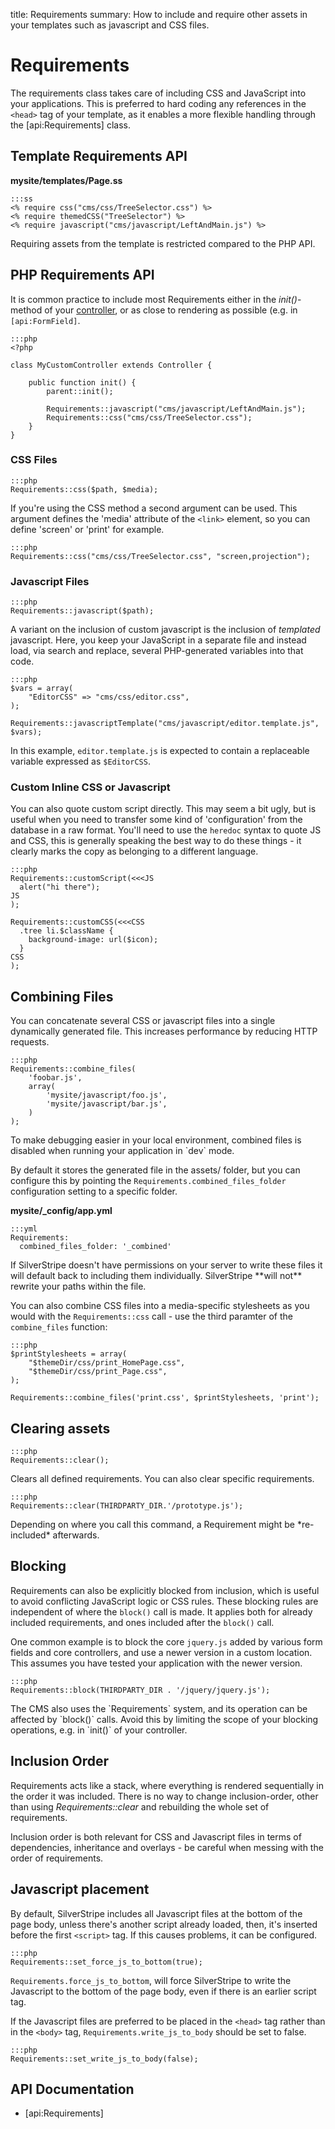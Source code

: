 title: Requirements
summary: How to include and require other assets in your templates such as javascript and CSS files.

# Requirements

The requirements class takes care of including CSS and JavaScript into your applications. This is preferred to hard 
coding any references in the `<head>` tag of your template, as it enables a more flexible handling through the 
[api:Requirements] class.

## Template Requirements API

**mysite/templates/Page.ss**

	:::ss
	<% require css("cms/css/TreeSelector.css") %>
	<% require themedCSS("TreeSelector") %>
	<% require javascript("cms/javascript/LeftAndMain.js") %>

<div class="alert" markdown="1">
Requiring assets from the template is restricted compared to the PHP API.
</div>

## PHP Requirements API

It is common practice to include most Requirements either in the *init()*-method of your [controller](../controllers/), or
as close to rendering as possible (e.g. in `[api:FormField]`.

	:::php
	<?php

	class MyCustomController extends Controller {

        public function init() {
            parent::init();
		
            Requirements::javascript("cms/javascript/LeftAndMain.js");
            Requirements::css("cms/css/TreeSelector.css");
        }
    }

### CSS Files

	:::php
    Requirements::css($path, $media);

If you're using the CSS method a second argument can be used. This argument defines the 'media' attribute of the 
`<link>` element, so you can define 'screen' or 'print' for example.

	:::php
    Requirements::css("cms/css/TreeSelector.css", "screen,projection");

### Javascript Files

	:::php
    Requirements::javascript($path);

A variant on the inclusion of custom javascript is the inclusion of *templated* javascript.  Here, you keep your
JavaScript in a separate file and instead load, via search and replace, several PHP-generated variables into that code.

	:::php
    $vars = array(
        "EditorCSS" => "cms/css/editor.css",
    );

	Requirements::javascriptTemplate("cms/javascript/editor.template.js", $vars);

In this example, `editor.template.js` is expected to contain a replaceable variable expressed as `$EditorCSS`.

### Custom Inline CSS or Javascript

You can also quote custom script directly. This may seem a bit ugly, but is useful when you need to transfer some kind
of 'configuration' from the database in a raw format.  You'll need to use the `heredoc` syntax to quote JS and CSS, 
this is generally speaking the best way to do these things - it clearly marks the copy as belonging to a different
language.

	:::php
	Requirements::customScript(<<<JS
	  alert("hi there");
	JS
	);

	Requirements::customCSS(<<<CSS
	  .tree li.$className {
	    background-image: url($icon);
	  }
	CSS
	);

## Combining Files

You can concatenate several CSS or javascript files into a single dynamically generated file. This increases performance
by reducing HTTP requests.

	:::php
	Requirements::combine_files(
		'foobar.js',
		array(
			'mysite/javascript/foo.js',
			'mysite/javascript/bar.js',
		)
	);

<div class="alert" markdown='1'>
To make debugging easier in your local environment, combined files is disabled when running your application in `dev`
mode.
</div>

By default it stores the generated file in the assets/ folder, but you can configure this by pointing the 
`Requirements.combined_files_folder` configuration setting to a specific folder.

**mysite/_config/app.yml**
	
	:::yml
	Requirements:
	  combined_files_folder: '_combined'

<div class="info" markdown='1'>
If SilverStripe doesn't have permissions on your server to write these files it will default back to including them
individually. SilverStripe **will not** rewrite your paths within the file.
</div>

You can also combine CSS files into a media-specific stylesheets as you would with the `Requirements::css` call - use
the third paramter of the `combine_files` function:

	:::php
	$printStylesheets = array(
		"$themeDir/css/print_HomePage.css",
		"$themeDir/css/print_Page.css",
	);

	Requirements::combine_files('print.css', $printStylesheets, 'print');

## Clearing assets

	:::php
	Requirements::clear();

Clears all defined requirements. You can also clear specific requirements.

	:::php
	Requirements::clear(THIRDPARTY_DIR.'/prototype.js');

<div class="alert" markdown="1">
Depending on where you call this command, a Requirement might be *re-included* afterwards.
</div>

## Blocking

Requirements can also be explicitly blocked from inclusion, which is useful to avoid conflicting JavaScript logic or 
CSS rules. These blocking rules are independent of where the `block()` call is made. It applies both for already 
included requirements, and ones included after the `block()` call.

One common example is to block the core `jquery.js` added by various form fields and core controllers, and use a newer 
version in a custom location. This assumes you have tested your application with the newer version.

	:::php
	Requirements::block(THIRDPARTY_DIR . '/jquery/jquery.js');

<div class="alert" markdown="1">
The CMS also uses the `Requirements` system, and its operation can be affected by `block()` calls. Avoid this by 
limiting the scope of your blocking operations, e.g. in `init()` of your controller.
</div>

## Inclusion Order

Requirements acts like a stack, where everything is rendered sequentially in the order it was included. There is no way
to change inclusion-order, other than using *Requirements::clear* and rebuilding the whole set of requirements. 

<div class="alert" markdown="1">
Inclusion order is both relevant for CSS and Javascript files in terms of dependencies, inheritance and overlays - be 
careful when messing with the order of requirements.
</div>

## Javascript placement

By default, SilverStripe includes all Javascript files at the bottom of the page body, unless there's another script 
already loaded, then, it's inserted before the first `<script>` tag. If this causes problems, it can be configured.

	:::php
	Requirements::set_force_js_to_bottom(true);

`Requirements.force_js_to_bottom`, will force SilverStripe to write the Javascript to the bottom of the page body, even 
if there is an earlier script tag.

If the Javascript files are preferred to be placed in the `<head>` tag rather than in the `<body>` tag,
`Requirements.write_js_to_body` should be set to false.

	:::php
	Requirements::set_write_js_to_body(false);


## API Documentation

* [api:Requirements]
